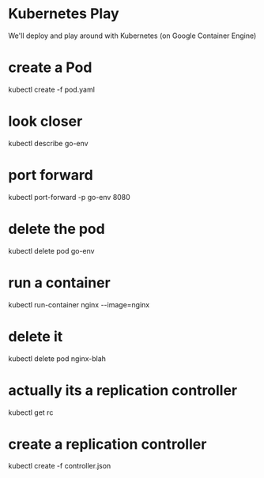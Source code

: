Kubernetes Play
===============

We'll deploy and play around with Kubernetes
(on Google Container Engine)

# create a Pod

kubectl create -f pod.yaml

# look closer

kubectl describe go-env

# port forward

kubectl port-forward -p go-env 8080

# delete the pod

kubectl delete pod go-env

# run a container

kubectl run-container nginx --image=nginx

# delete it

kubectl delete pod nginx-blah

# actually its a replication controller

kubectl get rc

# create a replication controller

kubectl create -f controller.json
